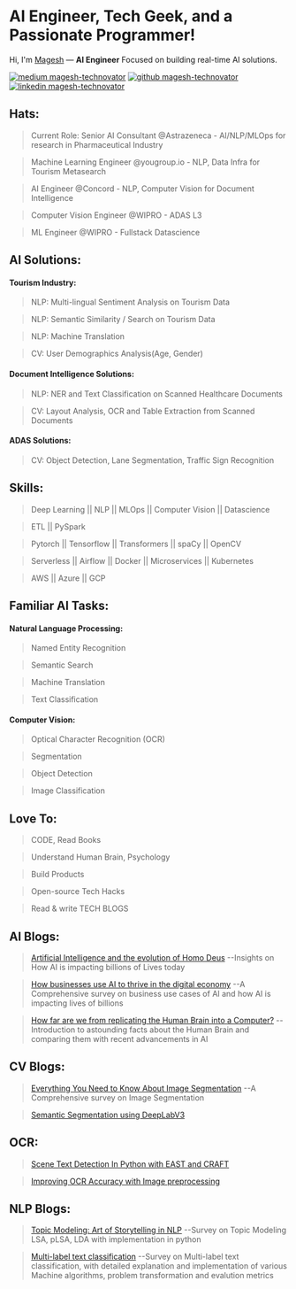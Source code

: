 [2.1]: https://github.com/magesh-technovator/magesh-technovator/blob/master/assets/github.png (github)
[4.1]: https://github.com/magesh-technovator/magesh-technovator/blob/master/assets/medium.png (medium)
[5.1]: https://github.com/magesh-technovator/magesh-technovator/blob/master/assets/linkedin.png (linkedin)

[4]: http://www.medium.com/@magesh-technovator
[2]: https://www.github.com/magesh-technovator
[5]: https://www.linkedin.com/in/magesh-technovator

# AI Engineer, Tech Geek, and a Passionate Programmer!

Hi, I'm [Magesh](https://mageshwaran.com) — **AI Engineer** Focused on building real-time AI solutions.

[![medium magesh-technovator][4.1]][4]
[![github magesh-technovator][2.1]][2]
[![linkedin magesh-technovator][5.1]][5]

## Hats:
> Current Role: Senior AI Consultant @Astrazeneca - AI/NLP/MLOps for research in Pharmaceutical Industry

> Machine Learning Engineer @yougroup.io - NLP, Data Infra for Tourism Metasearch

> AI Engineer @Concord - NLP, Computer Vision for Document Intelligence

> Computer Vision Engineer @WIPRO - ADAS L3

> ML Engineer @WIPRO - Fullstack Datascience

## AI Solutions:
#### Tourism Industry:
> NLP: Multi-lingual Sentiment Analysis on Tourism Data

> NLP: Semantic Similarity / Search on Tourism Data

> NLP: Machine Translation

> CV: User Demographics Analysis(Age, Gender)

#### Document Intelligence Solutions:
> NLP: NER and Text Classification on Scanned Healthcare Documents

> CV: Layout Analysis, OCR and Table Extraction from Scanned Documents

#### ADAS Solutions:
> CV: Object Detection, Lane Segmentation, Traffic Sign Recognition

## Skills:

> Deep Learning || NLP || MLOps || Computer Vision || Datascience

> ETL || PySpark

> Pytorch || Tensorflow || Transformers || spaCy || OpenCV

> Serverless || Airflow || Docker || Microservices || Kubernetes

> AWS || Azure || GCP

## Familiar AI Tasks:
#### Natural Language Processing:
> Named Entity Recognition

> Semantic Search

> Machine Translation

> Text Classification

#### Computer Vision:
> Optical Character Recognition (OCR)

> Segmentation

> Object Detection

> Image Classification

## Love To:

> CODE, Read Books

> Understand Human Brain, Psychology

> Build Products

> Open-source Tech Hacks

> Read & write TECH BLOGS

## AI Blogs:
> [Artificial Intelligence and the evolution of Homo Deus](https://medium.com/technovators/artificial-intelligence-and-the-evolution-of-homo-deus-da789b9696c0) --Insights on How AI is impacting billions of Lives today

> [How businesses use AI to thrive in the digital economy](https://medium.com/technovators/how-businesses-use-ai-to-thrive-in-the-new-economy-f6e7ae326aa7) --A Comprehensive survey on business use cases of AI and how AI is impacting lives of billions

> [How far are we from replicating the Human Brain into a Computer?](https://medium.com/technovators/how-far-are-we-from-replicating-human-brain-into-a-computer-7bd346dead3) --Introduction to astounding facts about the Human Brain and comparing them with recent advancements in AI

## CV Blogs:
> [Everything You Need to Know About Image Segmentation](https://medium.com/technovators/everything-you-need-to-know-about-image-segmentation-c684a3a61df7) --A Comprehensive survey on Image Segmentation

> [Semantic Segmentation using DeepLabV3](https://medium.com/technovators/semantic-segmentation-using-deeplabv3-ce68621e139e)

## OCR:
> [Scene Text Detection In Python with EAST and CRAFT](https://medium.com/technovators/scene-text-detection-in-python-with-east-and-craft-cbe03dda35d5)

> [Improving OCR Accuracy with Image preprocessing](https://medium.com/technovators/survey-on-image-preprocessing-techniques-to-improve-ocr-accuracy-616ddb931b76)

## NLP Blogs:
> [Topic Modeling: Art of Storytelling in NLP](https://medium.com/@magesh-technovator/topic-modeling-art-of-storytelling-in-nlp-4dc83e96a987) --Survey on Topic Modeling LSA, pLSA, LDA with implementation in python

> [Multi-label text classification](https://medium.com/@magesh-technovator/machine-learning-based-multi-label-text-classification-9a0e17f88bb4) --Survey on Multi-label text classification, with detailed explanation and implementation of various Machine algorithms, problem transformation and evalution metrics
